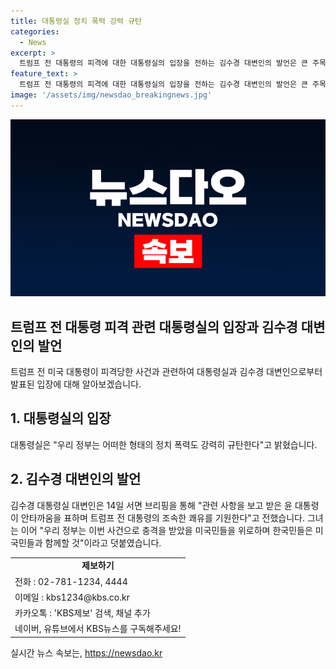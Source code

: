 ```yaml
---
title: 대통령실 정치 폭력 강력 규탄
categories:
  - News
excerpt: >
  트럼프 전 대통령의 피격에 대한 대통령실의 입장을 전하는 김수경 대변인의 발언은 큰 주목을 받았습니다. 이번 사건으로 인해 충격을 받을 것으로 예상되는 미국과 한국 국민에 대한 위로와 지지의 메시지를 담고 있어, 많은 이들의 관심을 끌고 있습니다.
feature_text: >
  트럼프 전 대통령의 피격에 대한 대통령실의 입장을 전하는 김수경 대변인의 발언은 큰 주목을 받았습니다. 이번 사건으로 인해 충격을 받을 것으로 예상되는 미국과 한국 국민에 대한 위로와 지지의 메시지를 담고 있어, 많은 이들의 관심을 끌고 있습니다.
image: '/assets/img/newsdao_breakingnews.jpg'
---
```


<p><img src="/assets/img/newsdao_breakingnews.jpg" alt="firstkoreanews 속보" /></p>

<h2><b>트럼프</b> 전 대통령 피격 관련 대통령실의 입장과 김수경 대변인의 발언</h2>

<p data-ke-size="size16">트럼프 전 미국 대통령이 피격당한 사건과 관련하여 대통령실과 김수경 대변인으로부터 발표된 입장에 대해 알아보겠습니다.</p>

<h2 data-ke-size="size26">1. 대통령실의 입장</h2>

<p data-ke-size="size16">대통령실은 "우리 정부는 어떠한 형태의 정치 폭력도 강력히 규탄한다"고 밝혔습니다.</p>

<h2 data-ke-size="size26">2. 김수경 대변인의 발언</h2>

<p data-ke-size="size16">김수경 대통령실 대변인은 14일 서면 브리핑을 통해 "관련 사항을 보고 받은 윤 대통령이 안타까움을 표하며 트럼프 전 대통령의 조속한 쾌유를 기원한다"고 전했습니다. 그녀는 이어 "우리 정부는 이번 사건으로 충격을 받았을 미국민들을 위로하며 한국민들은 미국민들과 함께할 것"이라고 덧붙였습니다.</p>

<table>
  <tr>
    <td style="text-align: center; height: 17px;"><b>제보하기</b></td>
  </tr>
  <tr>
    <td>전화 : 02-781-1234, 4444</td>
  </tr>
  <tr>
    <td>이메일 : kbs1234@kbs.co.kr</td>
  </tr>
  <tr>
    <td>카카오톡 : 'KBS제보' 검색, 채널 추가</td>
  </tr>
  <tr>
    <td>네이버, 유튜브에서 KBS뉴스를 구독해주세요!</td>
  </tr>
</table>

<p data-ke-size="size16"></p>
실시간 뉴스 속보는, <a href="https://newsdao.kr" rel="dofollow">https://newsdao.kr</a>


